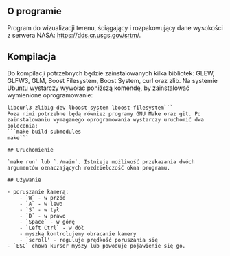 ## O programie

Program do wizualizacji terenu, ściągający i rozpakowujący dane wysokości z serwera NASA: https://dds.cr.usgs.gov/srtm/.

## Kompilacja

Do kompilacji potrzebnych będzie zainstalowanych kilka bibliotek: GLEW, GLFW3, GLM, Boost Filesystem, Boost System, curl oraz zlib. Na systemie Ubuntu wystarczy wywołać poniższą komendę, by zainstalować wymienione oprogramowanie:
```sudo apt-get install libglew-dev libglfw3-dev libglm-dev \ 
libcurl3 zlib1g-dev lboost-system lboost-filesystem```
Poza nimi potrzebne będą również programy GNU Make oraz git. Po zainstalowaniu wymaganego oprogramowania wystarczy uruchomić dwa polecenia:
```make build-submodules
make```

## Uruchomienie

`make run` lub `./main`. Istnieje możliwość przekazania dwóch argumentów oznaczających rozdzielczość okna programu.

## Używanie

- poruszanie kamerą:
    - `W` - w przód
    - `A` - w lewo
    - `S` - w tył
    - `D` - w prawo
    - `Space` - w górę
    - `Left Ctrl` - w dół
    - myszką kontrolujemy obracanie kamery
    - `scroll' - reguluje prędkość poruszania się
- `ESC` chowa kursor myszy lub powoduje pojawienie się go.
